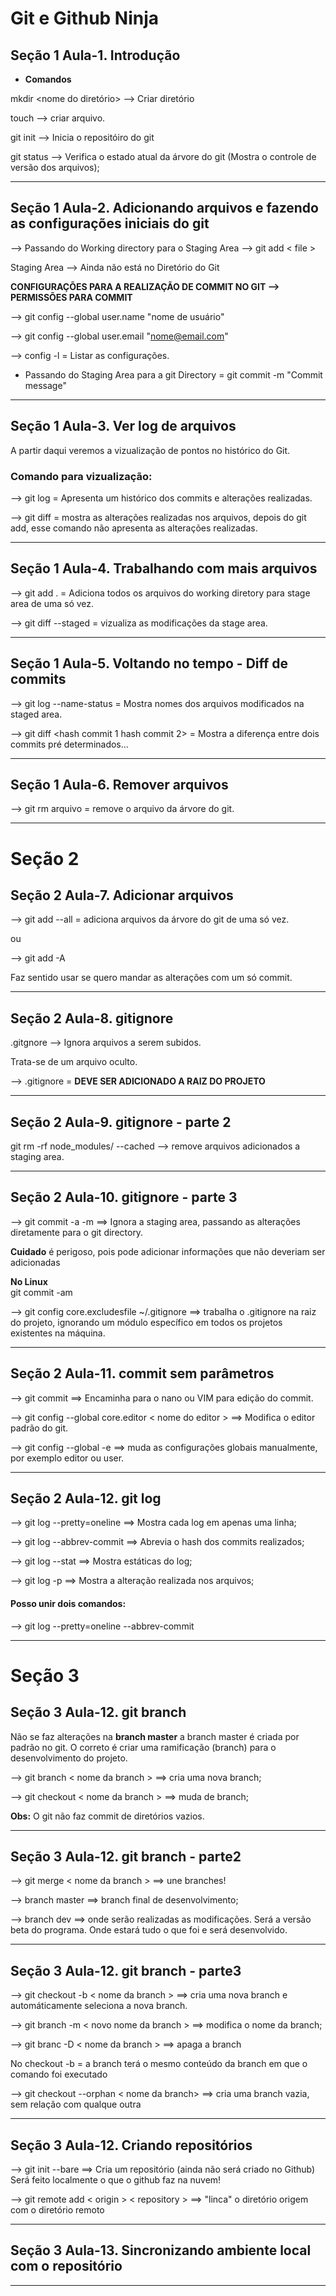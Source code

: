 # Git e Github Ninja 

## Seção 1 Aula-1. Introdução  

* **Comandos**  

mkdir <nome do diretório> --> Criar diretório

touch --> criar arquivo.

git init --> Inicia o repositóiro do git  

git status --> Verifica o estado atual da árvore do git  (Mostra o controle de versão dos arquivos);
****  

## Seção 1 Aula-2. Adicionando arquivos e fazendo as configurações iniciais do git  

--> Passando do Working directory para o Staging Area --> git add  < file >

Staging Area --> Ainda não está no Diretório do Git

**CONFIGURAÇÕES PARA A REALIZAÇÃO DE COMMIT NO GIT --> PERMISSÕES PARA COMMIT**


--> git config --global user.name "nome de usuário"

--> git config --global user.email "nome@email.com"

--> config -l = Listar as configurações.

* Passando do Staging Area para a git Directory = git commit -m "Commit message"
****  

## Seção 1 Aula-3. Ver log de arquivos  
A partir daqui veremos a vizualização de pontos no histórico do Git.  

### Comando para vizualização:

--> git log = Apresenta um histórico dos commits e alterações realizadas.  

--> git diff = mostra as alterações realizadas nos arquivos, depois do git add, esse comando não apresenta as alterações realizadas.  
****  

## Seção 1 Aula-4.  Trabalhando com mais arquivos  
  
--> git add . = Adiciona todos os arquivos do working diretory para stage area de uma só vez.

--> git diff --staged = vizualiza as modificações da stage area.  
****  

## Seção 1 Aula-5. Voltando no tempo - Diff de commits  
  
--> git log --name-status = Mostra nomes dos arquivos modificados na staged area.

--> git diff <hash commit 1 hash commit 2> = Mostra a diferença entre dois commits pré determinados...
****  

## Seção 1 Aula-6. Remover arquivos

--> git rm arquivo = remove o arquivo da árvore do git.  
****  

# Seção 2  
  

## Seção 2 Aula-7. Adicionar arquivos

--> git add --all = adiciona arquivos da árvore do git de uma só vez.  

ou  

--> git add -A  
  
Faz sentido usar se quero mandar as alterações com um só commit.
****  

## Seção 2 Aula-8. gitignore  
  
.gitgnore --> Ignora arquivos a serem subidos.  
  
Trata-se de um arquivo oculto.  
  
--> .gitignore = **DEVE SER ADICIONADO A RAIZ DO PROJETO**
****  

## Seção 2 Aula-9. gitignore - parte 2  
  
git rm -rf node_modules/ --cached --> remove arquivos adicionados a staging area.   
****  

## Seção 2 Aula-10. gitignore - parte 3  
  
--> git commit -a -m ==> Ignora a staging area, passando as alterações diretamente para o git directory.  

**Cuidado** é perigoso, pois pode adicionar informações que não deveriam ser adicionadas  

**No Linux**  
git commit -am  

--> git config core.excludesfile ~/.gitignore ==> trabalha o .gitignore na raiz do projeto, ignorando um módulo específico em todos os projetos existentes na máquina.
****  

## Seção 2 Aula-11. commit sem parâmetros  

--> git commit ==> Encaminha para o nano ou VIM para edição do commit.  

--> git config --global core.editor < nome do editor > ==> Modifica o editor padrão do git.  

--> git config --global -e ==> muda as configurações globais manualmente, por exemplo editor ou user.
****  

## Seção 2 Aula-12. git log  
  
--> git log --pretty=oneline ==> Mostra cada log em apenas uma linha;  
  
--> git log --abbrev-commit ==> Abrevia o hash dos commits realizados;  
  
--> git log --stat ==> Mostra estáticas do log;  
  
--> git log -p ==> Mostra a alteração realizada nos arquivos;  
  

#### Posso unir dois comandos:  
  
--> git log --pretty=oneline --abbrev-commit  

****  
  
# Seção 3  
  

## Seção 3 Aula-12. git branch  
  
Não se faz alterações na **branch master** a branch master é criada por padrão no git. O correto é criar uma ramificação (branch) para o desenvolvimento do projeto.  
  
--> git branch < nome da branch > ==> cria uma nova branch;  
  
--> git checkout < nome da branch > ==> muda de branch;  

**Obs:** O git não faz commit de diretórios vazios.  
  
****  

## Seção 3 Aula-12. git branch - parte2  
  
--> git merge < nome da branch > ==> une branches!  
  
--> branch master ==> branch final de desenvolvimento;  

--> branch dev ==> onde serão realizadas as modificações. Será a versão beta do programa. Onde estará tudo o que foi e será desenvolvido.  

****  

## Seção 3 Aula-12. git branch - parte3  
  
--> git checkout -b < nome da branch > ==> cria uma nova branch e automáticamente seleciona a nova branch.  

--> git branch -m < novo nome da branch > ==> modifica o nome da branch;  

--> git branc -D < nome da branch > ==> apaga a branch  

No checkout -b = a branch terá o mesmo conteúdo da branch em que o comando foi executado  

--> git checkout --orphan < nome da branch> ==> cria uma branch vazia, sem relação com qualque outra  


****  

## Seção 3 Aula-12. Criando repositórios  
  
--> git init --bare ==> Cria um repositório  (ainda não será criado no Github)  
Será feito localmente o que o github faz na nuvem!  

--> git remote add < origin > < repository > ==> "linca" o diretório origem com o diretório remoto  

****  

## Seção 3 Aula-13. Sincronizando ambiente local com o repositório
  

****